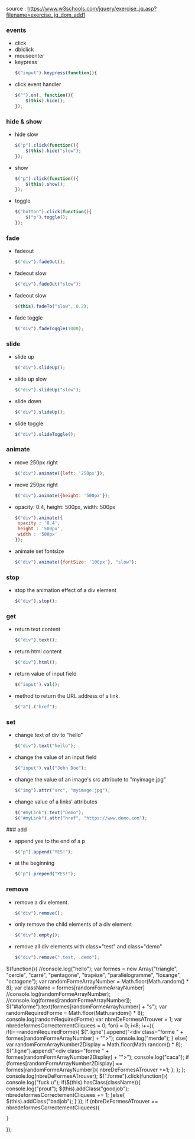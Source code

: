 
source :
https://www.w3schools.com/jquery/exercise_jq.asp?filename=exercise_jq_dom_add1

### events
* click
* dblclick
* mouseenter
* keypress
    ```js
    $("input").keypress(function(){
    ```
* click event handler 
    ```js
    $("").on(, function(){
        $(this).hide();
    });
    ```

### hide & show
* hide slow
    ```js
    $("p").click(function(){
        $(this).hide("slow");
    });
    ```
* show 
    ```js
    $("p").click(function(){
        $(this).show();
    });
    ```
* toggle
    ```js
    $("button").click(function(){
        $("p").toggle();
    });
    ```

### fade
* fadeout
    ```js
    $("div").fadeOut();
    ```
* fadeout slow
    ```js
    $("div").fadeOut("slow");
    ```

* fadeout slow
    ```js
    $(this).fadeTo("slow", 0.2);
    ```

* fade toggle 
    ```js
    $("div").fadeToggle(1000);
    ```

### slide
* slide up 
    ```js
    $("div").slideUp();
    ```

* slide up slow
    ```js
    $("div").slideUp("slow");
    ```

* slide down 
    ```js
    $("div").slideUp();
    ```

* slide toggle
    ```js
    $("div").slideToggle();
    ```

### animate

* move 250px right
    ```js
    $("div").animate({left: '250px'});
    ```

* move 250px right
    ```js
    $("div").animate({height: '500px'});
    ```
* opacity: 0.4, height: 500px, width: 500px
    ```js
    $("div").animate({
     opacity : '0.4',
     height : '500px',
     width : '500px'
    });
    ``` 

* animate set fontsize
    ```js
    $("div").animate({fontSize: '100px'}, "slow");
    ```

### stop

* stop the animation effect of a div element
    ```js
    $("div").stop();
    ```

### get

* return text content
    ```js
    $("div").text();
    ```

* return html content
    ```js
    $("div").html();
    ```

* return value of input field
    ```js
    $("input").val();
    ```

* method to return the URL address of a link.
    ```js
    $("a").("href");    
    ```

### set
* change text of div to "hello"
    ```js
    $("div").text("hello");
    ```

* change the value of an input field 
    ```js
    $("input").val("John Doe");
    ```

* change the value of an image's src attribute to "myimage.jpg"
    ```js
    $("img").attr("src", "myimage.jpg");
    ```
* change value of a links' attributes
    ```js
    $("#myLink").text("Demo");
    $("#myLink").attr("href", "https://www.demo.com");
    ```

### add

* append yes to the end of a p
    ```js
    $("p").append("YES!");
    ```

* at the beginning
    ```js
    $("p").prepend("YES!");
    ```

### remove

* remove a div element.
    ```js
    $("div").remove();
    ```

* only remove the child elements of a div element
    ```js
    $("div").empty();
    ```
* remove all div elements with class="test" and class="demo"
    ```js
    $("div").remove(".test, .demo");
    ```


$(function(){
    //console.log("hello");
    var formes = new Array("triangle", "cercle", "carré", "pentagone", "trapèze", "parallélogramme", "losange", "octogone");
    var randomFormeArrayNumber = Math.floor(Math.random() * 8);
    var className = formes[randomFormeArrayNumber]
    //console.log(randomFormeArrayNumber);
    //console.log(formes[randomFormeArrayNumber]);
    $("#laforme").text(formes[randomFormeArrayNumber] + "s");
    var randomRequiredForme = Math.floor(Math.random() * 8);
    console.log(randomRequiredForme)
    var nbreDeFormesATrouver = 1;
    var nbredeformesCorrectementCliquees = 0;
    for(i = 0; i<8; i++){
        if(i==randomRequiredForme){
            $(".ligne").append("<div class=\"forme " + formes[randomFormeArrayNumber] + "\"></div>");
            console.log("merde");
        } else{
            var randomFormArrayNumber2Display = Math.floor(Math.random() * 8);
            $(".ligne").append("<div class=\"forme " + formes[randomFormArrayNumber2Display] + "\"></div>");
            console.log("caca");
            if (formes[randomFormArrayNumber2Display] == formes[randomFormeArrayNumber]){
                nbreDeFormesATrouver +=1;
            };
        };
    };
    console.log(nbreDeFormesATrouver);
    $(".forme").click(function(){
        console.log("fuck u");
        if($(this).hasClass(className)){
            console.log("prout");
            $(this).addClass("goodjob");
            nbredeformesCorrectementCliquees += 1;
        }else{
            $(this).addClass("badjob");
        }
    });
    if (nbreDeFormesATrouver == nbredeformesCorrectementCliquees){
        
    }
        
});
